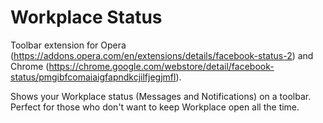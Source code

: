 # Workplace Status
Toolbar extension for
Opera (https://addons.opera.com/en/extensions/details/facebook-status-2) and
Chrome (https://chrome.google.com/webstore/detail/facebook-status/pmgibfcomaiaigfapndkcjilfjegjmfl).

Shows your Workplace status (Messages and Notifications) on a toolbar.
Perfect for those who don't want to keep Workplace open all the time.
